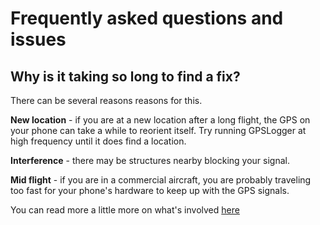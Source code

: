 
# Frequently asked questions and issues

## Why is it taking so long to find a fix?

There can be several reasons reasons for this.

**New location** - if you are at a new location after a long flight, the GPS on your phone can take a while to reorient itself. Try running GPSLogger at high frequency until it does find a location.

**Interference** - there may be structures nearby blocking your signal.

**Mid flight** - if you are in a commercial aircraft, you are probably traveling too fast for your phone's hardware to keep up with the GPS signals.

You can read more a little more on what's involved [here](pages/gps-fix-details/)